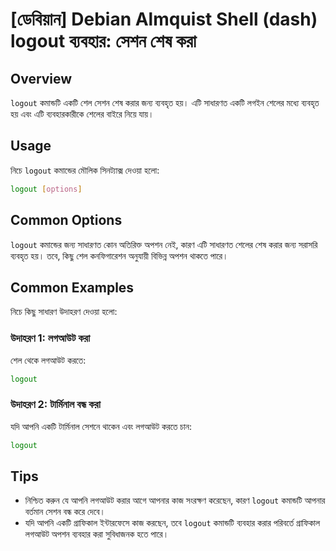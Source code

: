 # [ডেবিয়ান] Debian Almquist Shell (dash) logout ব্যবহার: সেশন শেষ করা

## Overview
`logout` কমান্ডটি একটি শেল সেশন শেষ করার জন্য ব্যবহৃত হয়। এটি সাধারণত একটি লগইন শেলের মধ্যে ব্যবহৃত হয় এবং এটি ব্যবহারকারীকে শেলের বাইরে নিয়ে যায়।

## Usage
নিচে `logout` কমান্ডের মৌলিক সিনট্যাক্স দেওয়া হলো:

```bash
logout [options]
```

## Common Options
`logout` কমান্ডের জন্য সাধারণত কোন অতিরিক্ত অপশন নেই, কারণ এটি সাধারণত শেলের শেষ করার জন্য সরাসরি ব্যবহৃত হয়। তবে, কিছু শেল কনফিগারেশন অনুযায়ী বিভিন্ন অপশন থাকতে পারে।

## Common Examples
নিচে কিছু সাধারণ উদাহরণ দেওয়া হলো:

### উদাহরণ 1: লগআউট করা
শেল থেকে লগআউট করতে:

```bash
logout
```

### উদাহরণ 2: টার্মিনাল বন্ধ করা
যদি আপনি একটি টার্মিনাল সেশনে থাকেন এবং লগআউট করতে চান:

```bash
logout
```

## Tips
- নিশ্চিত করুন যে আপনি লগআউট করার আগে আপনার কাজ সংরক্ষণ করেছেন, কারণ `logout` কমান্ডটি আপনার বর্তমান সেশন বন্ধ করে দেবে।
- যদি আপনি একটি গ্রাফিকাল ইন্টারফেসে কাজ করছেন, তবে `logout` কমান্ডটি ব্যবহার করার পরিবর্তে গ্রাফিকাল লগআউট অপশন ব্যবহার করা সুবিধাজনক হতে পারে।
